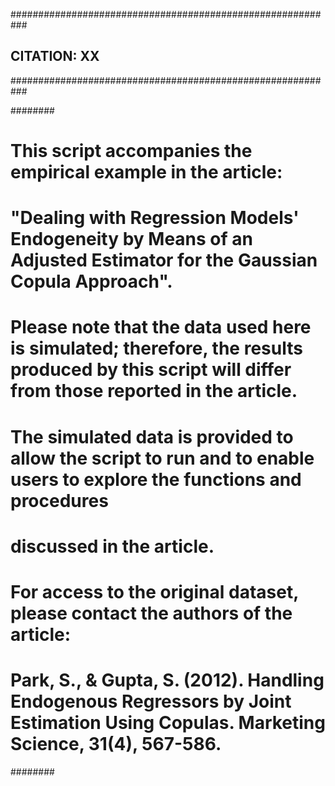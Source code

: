###########################################################
## CITATION: XX
###########################################################

########
# This script accompanies the empirical example in the article:
# "Dealing with Regression Models' Endogeneity by Means of an Adjusted Estimator for the Gaussian Copula Approach".
# Please note that the data used here is simulated; therefore, the results produced by this script will differ from those reported in the article.
# The simulated data is provided to allow the script to run and to enable users to explore the functions and procedures
# discussed in the article.
# For access to the original dataset, please contact the authors of the article:
# Park, S., & Gupta, S. (2012). Handling Endogenous Regressors by Joint Estimation Using Copulas. Marketing Science, 31(4), 567-586.
########
